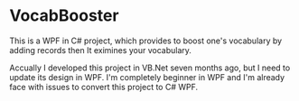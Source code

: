 VocabBooster
============

This is a WPF in C# project, which provides to boost one's vocabulary by adding records then It eximines your vocabulary.

Accually I developed this project in VB.Net seven months ago, but I need to update its design in WPF. 
I'm completely beginner in WPF and I'm already face with issues to convert this project to C# WPF.
